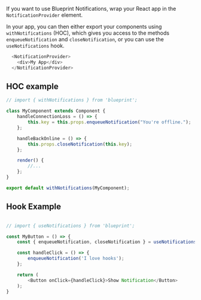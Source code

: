 If you want to use Blueprint Notifications, wrap your React app in the `NotificationProvider` element. 

In your app, you can then either export your components using `withNotifications` (HOC), which gives you access to the methods `enqueueNotification` and `closeNotification`, or you can use the `useNotifications` hook.

```js
  <NotificationProvider>
    <div>My App</div>
  </NotificationProvider>
```

## HOC example

```js
// import { withNotifications } from 'blueprint';

class MyComponent extends Component {
    handleConnectionLoss = () => {
        this.key = this.props.enqueueNotification("You're offline.");
    };

    handleBackOnline = () => {
        this.props.closeNotification(this.key);
    };

    render() {
        //...
    };
}

export default withNotifications(MyComponent);
```


## Hook Example

```js

// import { useNotifications } from 'blueprint';

const MyButton = () => {
    const { enqueueNotification, closeNotification } = useNotifications();

    const handleClick = () => {
        enqueueNotification('I love hooks');
    };

    return (
        <Button onClick={handleClick}>Show Notification</Button>
    );
}
```

